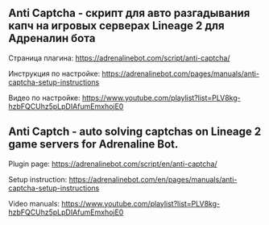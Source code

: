 ## Anti Captcha - скрипт для авто разгадывания капч на игровых серверах Lineage 2 для Адреналин бота
Страница плагина: https://adrenalinebot.com/script/anti-captcha/

Инструкция по настройке: https://adrenalinebot.com/pages/manuals/anti-captcha-setup-instructions

Видео по настройке: https://www.youtube.com/playlist?list=PLV8kg-hzbFQCUhz5pLpDIAfumEmxhojE0


## Anti Captch - auto solving captchas on Lineage 2 game servers for Adrenaline Bot. 
Plugin page: https://adrenalinebot.com/script/en/anti-captcha/

Setup instruction: https://adrenalinebot.com/en/pages/manuals/anti-captcha-setup-instructions

Video manuals: https://www.youtube.com/playlist?list=PLV8kg-hzbFQCUhz5pLpDIAfumEmxhojE0
